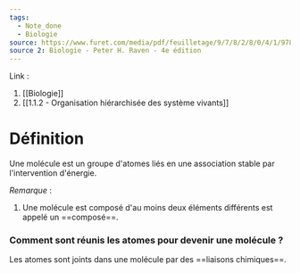 ```yaml
---
tags:
  - Note_done
  - Biologie
source: https://www.furet.com/media/pdf/feuilletage/9/7/8/2/8/0/4/1/9782804184582.pdf
source 2: Biologie - Peter H. Raven - 4e édition
---
```


Link : 
1. [[Biologie]] 
2. [[1.1.2 - Organisation hiérarchisée des système vivants]]

# Définition
Une molécule est un groupe d'atomes liés en une association stable par l'intervention d'énergie.

_Remarque_ :
1. Une molécule est composé d'au moins deux éléments différents est appelé un ==composé==.

### Comment sont réunis les atomes pour devenir une molécule ?
Les atomes sont joints dans une molécule par des ==liaisons chimiques==.